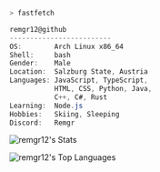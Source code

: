 ```bash
> fastfetch
```

```csharp
remgr12@github
-------------------------
OS:        Arch Linux x86_64
Shell:     bash
Gender:    Male
Location:  Salzburg State, Austria
Languages: JavaScript, TypeScript,
           HTML, CSS, Python, Java,
           C++, C#, Rust
Learning:  Node.js
Hobbies:   Skiing, Sleeping
Discord:   Remgr
```

![remgr12's Stats](https://github-readme-stats.vercel.app/api?username=remgr12&theme=nord&show_icons=true&hide_border=true&count_private=true)

![remgr12's Top Languages](https://github-readme-stats.vercel.app/api/top-langs/?username=remgr12&theme=nord&show_icons=true&hide_border=true&layout=compact)

